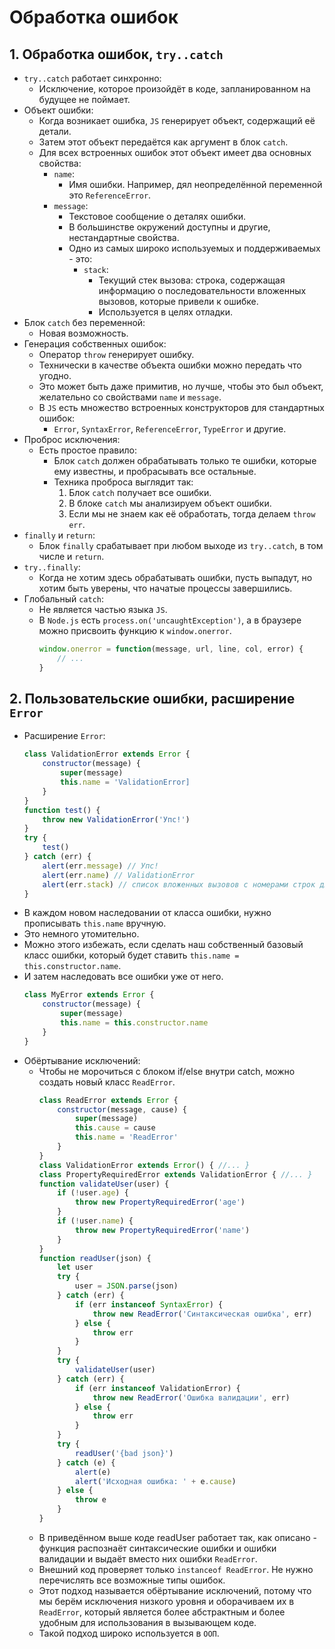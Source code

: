# Обработка ошибок

## 1. Обработка ошибок, `try..catch`
- `try..catch` работает синхронно:
    - Исключение, которое произойдёт в коде, запланированном на будущее не поймает.
- Объект ошибки:
    - Когда возникает ошибка, `JS` генерирует объект, содержащий её детали.
    - Затем этот объект передаётся как аргумент в блок `catch`.
    - Для всех встроенных ошибок этот объект имеет два основных свойства:
        - `name`:
            - Имя ошибки. Например, дял неопределённой переменной это `ReferenceError`.
        - `message`:
            - Текстовое сообщение о деталях ошибки.
            - В большинстве окружений доступны и другие, нестандартные свойства.
            - Одно из самых широко используемых и поддерживаемых - это:
                - `stack`:
                    - Текущий стек вызова: строка, содержащая информацию о последовательности вложенных вызовов, которые привели к ошибке.
                    - Используется в целях отладки.
- Блок `catch` без переменной:
    - Новая возможность.
- Генерация собственных ошибок:
    - Оператор `throw` генерирует ошибку.
    - Технически в качестве объекта ошибки можно передать что угодно.
    - Это может быть даже примитив, но лучше, чтобы это был объект, желательно со свойствами `name` и `message`.
    - В `JS` есть множество встроенных конструкторов для стандартных ошибок:
        - `Error`, `SyntaxError`, `ReferenceError`, `TypeError` и другие.
- Проброс исключения:
    - Есть простое правило:
        - Блок `catch` должен обрабатывать только те ошибки, которые ему известны, и пробрасывать все остальные.
        - Техника проброса выглядит так:
            1. Блок `catch` получает все ошибки.
            2. В блоке `catch` мы анализируем объект ошибки.
            3. Если мы не знаем как её обработать, тогда делаем `throw err`.
- `finally` и `return`:
    - Блок `finally` срабатывает при любом выходе из `try..catch`, в том числе и `return`.
- `try..finally`:
    - Когда не хотим здесь обрабатывать ошибки, пусть выпадут, но хотим быть уверены, что начатые процессы завершились.
- Глобальный `catch`:
    - Не является частью языка `JS`.
    - В `Node.js` есть `process.on('uncaughtException')`, а в браузере можно присвоить функцию к `window.onerror`.
        ```js
        window.onerror = function(message, url, line, col, error) {
            // ...
        }
        ```

## 2. Пользовательские ошибки, расширение `Error`
- Расширение `Error`:
    ```js
    class ValidationError extends Error {
        constructor(message) {
            super(message)
            this.name = 'ValidationError]
        }
    }
    function test() {
        throw new ValidationError('Упс!')
    }
    try {
        test()
    } catch (err) {
        alert(err.message) // Упс!
        alert(err.name) // ValidationError
        alert(err.stack) // список вложенных вызовов с номерами строк для каждого
    }
    ```
- В каждом новом наследовании от класса ошибки, нужно прописывать `this.name` вручную.
- Это немного утомительно.
- Можно этого избежать, если сделать наш собственный базовый класс ошибки, который будет ставить `this.name = this.constructor.name`.
- И затем наследовать все ошибки уже от него.
    ```js
    class MyError extends Error {
        constructor(message) {
            super(message)
            this.name = this.constructor.name
        }
    }
    ```
- Обёртывание исключений:
    - Чтобы не морочиться с блоком if/else внутри catch, можно создать новый класс `ReadError`.
        ```js
        class ReadError extends Error {
            constructor(message, cause) {
                super(message)
                this.cause = cause
                this.name = 'ReadError'
            }
        }
        class ValidationError extends Error() { //... }
        class PropertyRequiredError extends ValidationError { //... }
        function validateUser(user) {
            if (!user.age) {
                throw new PropertyRequiredError('age')
            }
            if (!user.name) {
                throw new PropertyRequiredError('name')
            }
        }
        function readUser(json) {
            let user
            try {
                user = JSON.parse(json)
            } catch (err) {
                if (err instanceof SyntaxError) {
                    throw new ReadError('Синтаксическая ошибка', err)
                } else {
                    throw err
                }
            }
            try {
                validateUser(user)
            } catch (err) {
                if (err instanceof ValidationError) {
                    throw new ReadError('Ошибка валидации', err)
                } else {
                    throw err
                }
            }
            try {
                readUser('{bad json}')
            } catch (e) {
                alert(e)
                alert('Исходная ошибка: ' + e.cause)
            } else {
                throw e
            }
        }
        ```
    - В приведённом выше коде readUser работает так, как описано - функция распознаёт синтаксические ошибки и ошибки валидации и выдаёт вместо них ошибки `ReadError`.
    - Внешний код проверяет только `instanceof ReadError`. Не нужно перечислять все возможные типы ошибок.
    - Этот подход называется обёртывание исключений, потому что мы берём исключения низкого уровня и оборачиваем их в `ReadError`, который является более абстрактным и более удобным для использования в вызывающем коде.
    - Такой подход широко используется в `ООП`.
